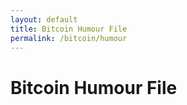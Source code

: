 ```yaml
---
layout: default
title: Bitcoin Humour File
permalink: /bitcoin/humour
---
```


# Bitcoin Humour File
